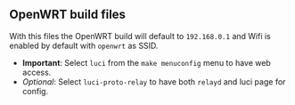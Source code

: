 ## OpenWRT build files
With this files the OpenWRT build will default to `192.168.0.1` and Wifi is enabled by default with `openwrt` as SSID.
- **Important**: Select `luci` from the `make menuconfig` menu to have web access.
- _Optional_: Select `luci-proto-relay` to have both `relayd` and luci page for config.
